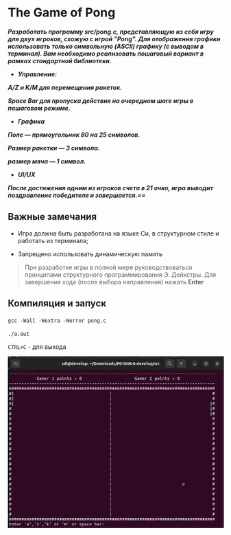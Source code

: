 # The Game of Pong


***Разработать программу src/pong.c, представляющую из себя игру для двух 
игроков, схожую с игрой "Pong". Для отображения графики использовать только символьную (ASCII) 
графику (с выводом в терминал). Вам необходимо реализовать пошаговый вариант в рамках стандартной библиотеки.*** 

* ***Управление:***
  
***A/Z и K/M для перемещения ракеток.***

***Space Bar для пропуска действия на очередном шаге игры в пошаговом режиме.***

* ***Графика***

***Поле — прямоугольник 80 на 25 символов.***

***Размер ракетки — 3 символа.***

***размер мяча — 1 символ.***

* ***UI/UX***

***После достижения одним из игроков счета в 21 очко, игра выводит поздравление победителя и завершается.==*** 


## Важные замечания

* Игра должна быть разработана на языке Си, в структурном стиле и работать из терминала;
  
* Запрещено использовать динамическую память

> При разработке игры в полной мере руководствоваться принципами структурного программирования Э. Дейкстры.
> Для завершения хода (после выбора направления) нажать **Enter**

## Компиляция и запуск

`gcc -Wall -Wextra -Werror pong.c`

`./a.out`

`CTRL+C` - для выхода

![pong](img/pong.png)

